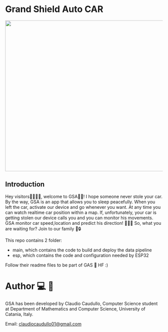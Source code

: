 # Grand Shield Auto CAR

<p align="center">
<picture>
 <img width="860" height="482" src="https://i.postimg.cc/9F6hcmbc/logo.png">
</picture>
</p>

## Introduction
Hey visitors🚶‍♀️🚶‍♂️, welcome to GSA🧙‍♂️!
I hope someone never stole your car. By the way, GSA is an app that allows you to sleep peacefully.
When you left the car, activate our device and go whenever you want. At any time you can watch realtime car position within a map. If, unfortunately, your car is getting stolen our device calls you and you can monitor his movements. GSA monitor car speed,location and predict his direction! 🤩🤩🤩
So, what you are waiting for? Join to our family 🚗🔒

This repo contains 2 folder:
- main, which contains the code to build and deploy the data pipeline 
- esp, which contains the code and configuration needed by ESP32

Follow their readme files to be part of GAS 🧬
HF :) 

# Author 💻 👦
GSA has been developed by Claudio Caudullo, Computer Science student at Department of Mathematics and Computer Science, University of Catania, Italy. 

Email: claudiocaudullo01@gmail.com
